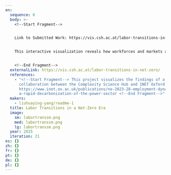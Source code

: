 ```yaml
---
en:
  sequence: 6
  body: >-
    <﻿!--Start Fragment-->


    L﻿ink to Submitted Work: https://vis.csh.ac.at/labor-transitions-in-net-zero/


    This interactive visualization reveals how workforces and markets adaptively respond to the net-zero transition, demonstrating collaborative intelligence across human and systemic actors. By modeling occupational mobility as a dynamic network (539 occupations across 11 categories), it uncovers two layers of intelligent adaptation: at the individual level, workers navigate branching pathways between jobs based on skill compatibility, while at the systemic level, demand self-organizes into emergent 'scale-up' and 'scale-down' phases.


    <﻿!--End Fragment-->
  externalLink: https://vis.csh.ac.at/labor-transitions-in-net-zero/
  references:
    - "<﻿!--Start Fragment--> This project visualizes the findings of a research
      collaboration between the Complexity Science Hub and INET Oxford:
      https://www.inet.ox.ac.uk/publications/no-2023-28-employment-dynamics-in-\
      a-rapid-decarbonization-of-the-power-sector <!--End Fragment-->"
  makers:
    - liuhuaying-yang/readme-1
  title: Labor Transitions in a Net-Zero Era
  image:
    sm: labortranssm.png
    med: labortranssm.png
    lg: labortranssm.png
  year: 2025
  iteration: 21
es: {}
zh: {}
fr: {}
pt: {}
de: {}
pl: {}
---
```

